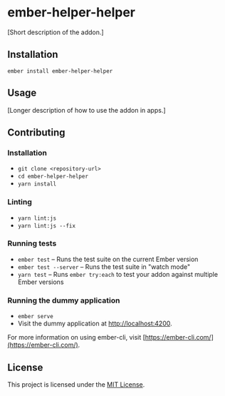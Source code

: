 ember-helper-helper
==============================================================================

[Short description of the addon.]

Installation
------------------------------------------------------------------------------

```
ember install ember-helper-helper
```


Usage
------------------------------------------------------------------------------

[Longer description of how to use the addon in apps.]


Contributing
------------------------------------------------------------------------------

### Installation

* `git clone <repository-url>`
* `cd ember-helper-helper`
* `yarn install`

### Linting

* `yarn lint:js`
* `yarn lint:js --fix`

### Running tests

* `ember test` – Runs the test suite on the current Ember version
* `ember test --server` – Runs the test suite in "watch mode"
* `yarn test` – Runs `ember try:each` to test your addon against multiple Ember versions

### Running the dummy application

* `ember serve`
* Visit the dummy application at [http://localhost:4200](http://localhost:4200).

For more information on using ember-cli, visit [https://ember-cli.com/](https://ember-cli.com/).

License
------------------------------------------------------------------------------

This project is licensed under the [MIT License](LICENSE.md).
